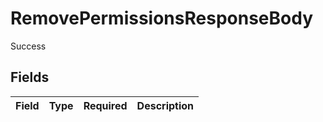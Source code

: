 # RemovePermissionsResponseBody

Success


## Fields

| Field       | Type        | Required    | Description |
| ----------- | ----------- | ----------- | ----------- |